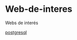 # Web-de-interes
Webs de interés

[postgresql](https://computingforgeeks.com/installing-postgresql-database-server-on-ubuntu/)
